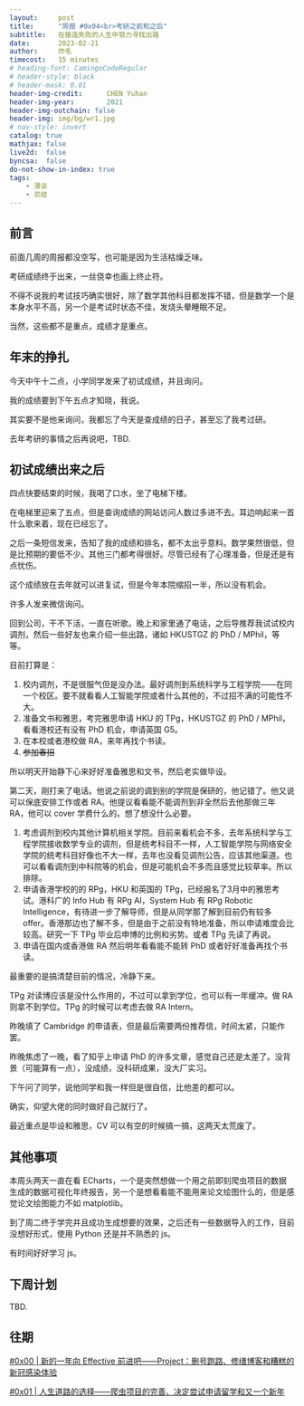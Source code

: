 ```yaml
---
layout:     post
title:      "周报 #0x04<br>考研之前和之后"
subtitle:   在接连失败的人生中努力寻找出路
date:       2023-02-21
author:     炸毛
timecost:   15 minutes
# heading-font: CamingoCodeRegular
# header-style: black
# header-mask: 0.01
header-img-credit:      CHEN Yuhan
header-img-year:        2021 
header-img-outchain: false
header-img: img/bg/wr1.jpg
# nav-style: invert
catalog: true
mathjax: false
live2d:  false
byncsa:  false
do-not-show-in-index: true
tags:
    - 漫谈
    - 总结
---
```


## 前言

前面几周的周报都没空写，也可能是因为生活枯燥乏味。

考研成绩终于出来，一丝侥幸也画上终止符。

不得不说我的考试技巧确实很好，除了数学其他科目都发挥不错，但是数学一个是本身水平不高，另一个是考试时状态不佳，发烧头晕睡眠不足。

当然，这些都不是重点，成绩才是重点。

## 年末的挣扎

今天中午十二点，小学同学发来了初试成绩，并且询问。

我的成绩要到下午五点才知晓，我说。

其实要不是他来询问，我都忘了今天是查成绩的日子，甚至忘了我考过研。

去年考研的事情之后再说吧，TBD.

## 初试成绩出来之后

四点快要结束的时候，我喝了口水，坐了电梯下楼。

在电梯里迎来了五点，但是查询成绩的网站访问人数过多进不去。耳边响起来一首什么歌来着，现在已经忘了。

之后一条短信发来，告知了我的成绩和排名，都不太出乎意料。数学果然很低，但是比预期的要低不少。其他三门都考得很好。尽管已经有了心理准备，但是还是有点忧伤。

这个成绩放在去年就可以进复试，但是今年本院缩招一半，所以没有机会。

许多人发来微信询问。

回到公司，干不下活，一直在听歌。晚上和家里通了电话，之后导推荐我试试校内调剂，然后一些好友也来介绍一些出路，诸如 HKUSTGZ 的 PhD / MPhil，等等。

目前打算是：

1. 校内调剂，不是很服气但是没办法。最好调剂到系统科学与工程学院——在同一个校区。要不就看看人工智能学院或者什么其他的，不过招不满的可能性不大。
2. 准备文书和雅思，考完雅思申请 HKU 的 TPg，HKUSTGZ 的 PhD / MPhil，看看港校还有没有 PhD 机会，申请英国 G5。
3. 在本校或者港校做 RA，来年再找个书读。
4. ~~参加春招~~

所以明天开始静下心来好好准备雅思和文书，然后老实做毕设。

第二天，刚打来了电话。他说之前说的调到别的学院是保研的，他记错了。他又说可以保底安排工作或者 RA。他提议看看能不能调剂到非全然后去他那做三年 RA，他可以 cover 学费什么的。想了想没什么必要。

1. 考虑调剂到校内其他计算机相关学院。目前来看机会不多，去年系统科学与工程学院接收数学专业的调剂，但是统考科目不一样，人工智能学院与网络安全学院的统考科目好像也不大一样，去年也没看见调剂公告，应该其他渠道。也可以看看调剂到中科院等的机会，但是可能机会不多而且感觉比较草率。所以排除。
2. 申请香港学校的的 RPg，HKU 和英国的 TPg，已经报名了3月中的雅思考试。港科广的 Info Hub 有 RPg AI，System Hub 有 RPg Robotic Intelligence，有待进一步了解导师，但是从同学那了解到目前仍有较多 offer。香港那边也了解不多，但是由于之前没有特地准备，所以申请难度会比较高。研究一下 TPg 毕业后申博的比例和劣势。或者 TPg 先读了再说。
3. 申请在国内或香港做 RA 然后明年看看能不能转 PhD 或者好好准备再找个书读。

最重要的是搞清楚目前的情况，冷静下来。

TPg 对读博应该是没什么作用的，不过可以拿到学位，也可以有一年缓冲。做 RA 则拿不到学位。TPg 的时候可以考虑去做 RA Intern。

昨晚填了 Cambridge 的申请表，但是最后需要两份推荐信，时间太紧，只能作罢。

昨晚焦虑了一晚，看了知乎上申请 PhD 的许多文章，感觉自己还是太差了。没背景（可能算有一点），没成绩，没科研成果，没大厂实习。

下午问了同学，说他同学和我一样但是很自信，比他差的都可以。

确实，仰望大佬的同时做好自己就行了。

最近重点是毕设和雅思，CV 可以有空的时候搞一搞，这两天太荒废了。

## 其他事项

本周头两天一直在看 ECharts，一个是突然想做一个用之前即刻爬虫项目的数据生成的数据可视化年终报告，另一个是想看看能不能用来论文绘图什么的，但是感觉论文绘图能力不如 matplotlib。

到了周二终于学完并且成功生成想要的效果，之后还有一些数据导入的工作，目前没想好形式，使用 Python 还是并不熟悉的 js。

有时间好好学习 js。

## 下周计划

TBD.

## 往期

[#0x00 | 新的一年向 Effective 前进吧——Project：删号跑路、修缮博客和糟糕的新冠感染体验](https://lzzmm.github.io/2023/01/16/weekly-review-1/)

[#0x01 | 人生道路的选择——爬虫项目的完善、决定尝试申请留学和又一个新年](https://lzzmm.github.io/2023/02/05/weekly-review-2/)
